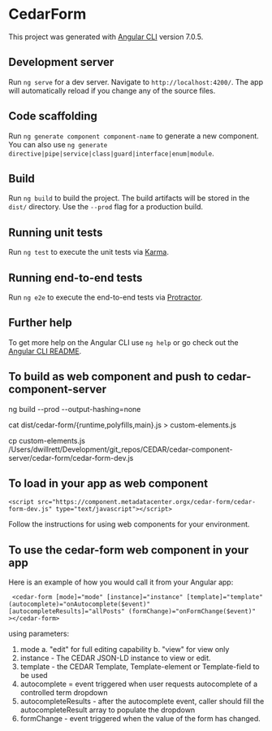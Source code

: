 # CedarForm

This project was generated with [Angular CLI](https://github.com/angular/angular-cli) version 7.0.5.

## Development server

Run `ng serve` for a dev server. Navigate to `http://localhost:4200/`. The app will automatically reload if you change any of the source files.

## Code scaffolding

Run `ng generate component component-name` to generate a new component. You can also use `ng generate directive|pipe|service|class|guard|interface|enum|module`.

## Build

Run `ng build` to build the project. The build artifacts will be stored in the `dist/` directory. Use the `--prod` flag for a production build.

## Running unit tests

Run `ng test` to execute the unit tests via [Karma](https://karma-runner.github.io).

## Running end-to-end tests

Run `ng e2e` to execute the end-to-end tests via [Protractor](http://www.protractortest.org/).

## Further help

To get more help on the Angular CLI use `ng help` or go check out the [Angular CLI README](https://github.com/angular/angular-cli/blob/master/README.md).

## To build as web component and push to cedar-component-server

ng build --prod --output-hashing=none

cat dist/cedar-form/{runtime,polyfills,main}.js > custom-elements.js

cp custom-elements.js  /Users/dwillrett/Development/git_repos/CEDAR/cedar-component-server/cedar-form/cedar-form-dev.js

## To load in your app as web component 

```       
<script src="https://component.metadatacenter.orgx/cedar-form/cedar-form-dev.js" type="text/javascript"></script>   
```
 
Follow the instructions for using web components for your environment.

## To use the cedar-form web component in your app 

Here is an example of how you would call it from your Angular app:

```       
 <cedar-form [mode]="mode" [instance]="instance" [template]="template" (autocomplete)="onAutocomplete($event)" [autocompleteResults]="allPosts" (formChange)="onFormChange($event)"  ></cedar-form> 
```

using parameters:
1. mode 
  a. "edit" for full editing capability
  b. "view" for view only
2. instance - The CEDAR JSON-LD instance to view or edit.  
3. template - the CEDAR Template, Template-element or Template-field to be used
4. autocomplete = event triggered when user requests autocomplete of a controlled term dropdown
5. autocompleteResults - after the autocomplete event, caller should fill the autocompleteResult array to populate the dropdown
6. formChange - event triggered when the value of the form has changed. 
